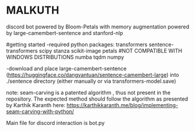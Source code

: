 # MALKUTH
discord bot powered by Bloom-Petals with memory augmentation powered by large-camembert-sentence and stanford-nlp

#getting started
-required python packages:
transformers
sentence-transformers
scipy
stanza
scikit-image
petals #NOT COMPATIBLE WITH WINDOWS DISTRIBUTIONS
numba
tqdm
numpy

-download and place large-camembert-sentence (https://huggingface.co/dangvantuan/sentence-camembert-large) into ./sentence directory
(either manually or via transformers-model.save)

note: seam-carving is a patented algorithm , thus not present in the repository. The expected method should follow the algorithm as presented by Karthik Karanth here:
https://karthikkaranth.me/blog/implementing-seam-carving-with-python/


Main file for discord interaction is bot.py 

